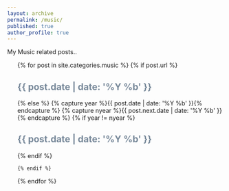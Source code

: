 ```yaml
---
layout: archive
permalink: /music/
published: true
author_profile: true
---
```


My Music related posts..
<ul> 
  {% for post in site.categories.music %}
    {% if post.url %}
      <font color="#778899"><h2>{{ post.date | date: '%Y %b' }}</h2></font>
    {% else %}
      {% capture year %}{{ post.date | date: '%Y %b' }}{% endcapture %}
      {% capture nyear %}{{ post.next.date | date: '%Y %b' }}{% endcapture %}
      {% if year != nyear %}
        <font color="#778899"><h2>{{ post.date | date: '%Y %b' }}</h2></font>
      {% endif %}

    {% endif %}
  {% endfor %}
</ul>
